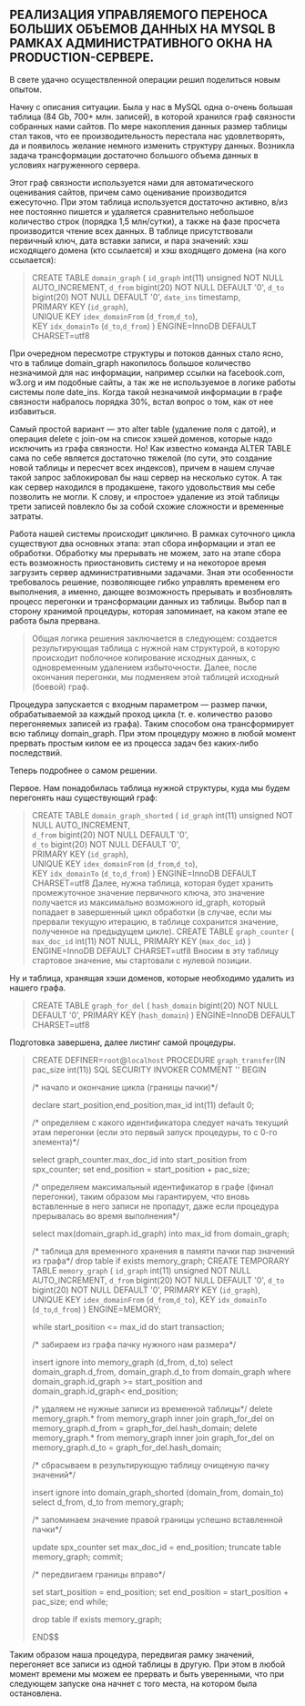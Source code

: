## РЕАЛИЗАЦИЯ УПРАВЛЯЕМОГО ПЕРЕНОСА БОЛЬШИХ ОБЪЕМОВ ДАННЫХ НА MYSQL В РАМКАХ АДМИНИСТРАТИВНОГО ОКНА НА PRODUCTION-СЕРВЕРЕ.

В свете удачно осуществленной операции решил поделиться новым опытом.

Начну с описания ситуации. Была у нас в MySQL одна о-очень большая таблица (84 Gb, 700+ млн. записей), в которой хранился граф связности собранных нами сайтов. По мере накопления данных размер таблицы стал таков, что ее производительность перестала нас удовлетворять, да и появилось желание немного изменить структуру данных. Возникла задача трансформации достаточно большого объема данных в условиях нагруженного  сервера.

Этот граф связности используется нами для автоматического оценивания сайтов, причем само оценивание производится ежесуточно. При этом таблица используется достаточно активно, в/из нее постоянно пишется и удаляется сравнительно небольшое количество строк (порядка 1,5 млн/сутки), а также на фазе просчета производится чтение всех данных. В таблице присутствовали первичный ключ, дата вставки записи, и пара значений: хэш исходящего домена (кто ссылается) и хэш входящего домена (на кого ссылается): 
>CREATE TABLE `domain_graph` (
 >`id_graph` int(11) unsigned NOT NULL AUTO_INCREMENT, 
 >`d_from` bigint(20) NOT NULL DEFAULT '0', 
 >`d_to` bigint(20) NOT NULL DEFAULT '0', 
 >`date_ins` timestamp,  
>PRIMARY KEY (`id_graph`),   
>UNIQUE KEY `idex_domainFrom` (`d_from`,`d_to`),  
>KEY `idx_domainTo` (`d_to`,`d_from`)  ) 
>ENGINE=InnoDB DEFAULT CHARSET=utf8 

При очередном пересмотре структуры и потоков данных стало ясно, что в таблице domain_graph накопилось большое количество незначимой для нас информации, например ссылки на facebook.com, w3.org и им подобные сайты, а так же не используемое в логике работы системы поле date_ins. Когда такой незначимой информации в графе связности набралось порядка 30%, встал вопрос о том, как от нее избавиться.

Самый простой вариант — это alter table (удаление поля с датой), и операция delete c join-ом на список хэшей доменов, которые надо исключить из графа связности. Но! Как известно команда ALTER TABLE сама по себе является достаточно тяжелой (по сути, это создание новой таблицы и пересчет всех индексов), причем в нашем случае такой запрос заблокировал бы наш сервер на несколько суток. А так как сервер находился в продакшене, такого удовольствия мы себе позволить не могли. К слову, и «простое» удаление из этой таблицы трети записей повлекло бы за собой схожие сложности и временные затраты.

Работа нашей системы происходит циклично. В рамках суточного цикла существуют два основных этапа: этап сбора информации и этап ее обработки. Обработку мы прерывать не можем, зато на этапе сбора есть возможность приостановить систему и на некоторое время загрузить сервер административными задачами. Зная эти особенности требовалось решение, позволяющее гибко управлять временем его выполнения, а именно, дающее возможность прерывать и возбновлять процесс перегонки и трансформации данных из таблицы. Выбор пал в сторону хранимой процедуры, которая запоминает, на каком этапе ее работа была прервана.

>Общая логика решения заключается в следующем: создается результирующая таблица с нужной нам структурой, в которую происходит поблочное копирование исходных данных, с одновременным удалением избыточности. Далее, после окончания перегонки, мы подменяем этой таблицей исходный (боевой) граф.

Процедура запускается с входным параметром — размер пачки, обрабатываемой за каждый проход цикла (т. е. количество разово перегоняемых записей из графа). Таким способом она трансформирует всю таблицу domain_graph. При этом процедуру можно в любой момент прервать простым килом ее из процесса задач без каких-либо последствий.

Теперь подробнее о самом решении.

Первое. Нам понадобилась таблица нужной структуры, куда мы будем перегонять наш существующий граф:
>CREATE TABLE `domain_graph_shorted` ( 
 >`id_graph` int(11) unsigned NOT NULL AUTO_INCREMENT,  
 >`d_from` bigint(20) NOT NULL DEFAULT '0',  
 >`d_to` bigint(20) NOT NULL DEFAULT '0',  
>PRIMARY KEY (`id_graph`),   
>UNIQUE KEY `idex_domainFrom` (`d_from`,`d_to`),  
>KEY `idx_domainTo` (`d_to`,`d_from`)  ) 
>ENGINE=InnoDB DEFAULT CHARSET=utf8
Далее, нужна таблица, которая будет хранить промежуточное значение первичного ключа, это значение получается из максимально возможного id_graph, который попадает в завершенный цикл обработки (в случае, если мы прервали текущую итерацию, в таблице сохранится значение, полученное на предыдущем цикле).
>CREATE TABLE `graph_counter` ( 
>`max_doc_id` int(11) NOT NULL, 
>PRIMARY KEY (`max_doc_id`) ) 
>ENGINE=InnoDB DEFAULT CHARSET=utf8 
Вносим в эту таблицу стартовое значение, мы стартовали с нулевой позиции.

Ну и таблица, хранящая хэши доменов, которые необходимо удалить из нашего графа.

>CREATE TABLE `graph_for_del` ( 
 >`hash_domain` bigint(20) NOT NULL DEFAULT '0', 
>PRIMARY KEY (`hash_domain`) ) 
>ENGINE=InnoDB DEFAULT CHARSET=utf8 

Подготовка завершена, далее листинг самой процедуры.
>CREATE DEFINER=`root`@`localhost` PROCEDURE `graph_transfer`(IN pac_size int(11))
>SQL SECURITY INVOKER
>COMMENT ''
>BEGIN
>
>/* начало и окончание цикла (границы пачки)*/
>
>declare start_position,end_position,max_id int(11) default 0;
>
>/* определяем с какого идентификатора следует начать текущий этам перегонки (если это первый запуск процедуры, то с 0-го элемента)*/
>
>select graph_counter.max_doc_id into start_position from spx_counter;
>set end_position = start_position + pac_size;
>
>/* определяем максимальный идентификатор в графе (финал перегонки), таким образом мы гарантируем, что вновь вставленные в него записи не пропадут, даже если процедура прерывалась во время выполнения*/
>
>select max(domain_graph.id_graph) into max_id from domain_graph;
>
>/* таблица для временного хранения в памяти пачки пар значений из графа*/
>drop table if exists memory_graph;
>CREATE TEMPORARY TABLE `memory_graph` ( 
> `id_graph` int(11) unsigned NOT NULL AUTO_INCREMENT, 
> `d_from` bigint(20) NOT NULL DEFAULT '0', 
> `d_to` bigint(20) NOT NULL DEFAULT '0', 
>PRIMARY KEY (`id_graph`),  
>UNIQUE KEY `idex_domainFrom` (`d_from`,`d_to`), 
>KEY `idx_domainTo` (`d_to`,`d_from`)  ) 
>ENGINE=MEMORY;
>
>while start_position <= max_id do
>start transaction;
>
>/* забираем из графа пачку нужного нам размера*/
>
>insert ignore into memory_graph (d_from, d_to)
>select domain_graph.d_from, domain_graph.d_to from domain_graph
>where domain_graph.id_graph >= start_position and domain_graph.id_graph< end_position;
>
>/* удаляем не нужные записи из временной таблицы*/
>delete memory_graph.* from memory_graph inner join graph_for_del on memory_graph.d_from = graph_for_del.hash_domain;
>delete memory_graph.* from memory_graph inner join graph_for_del on memory_graph.d_to = graph_for_del.hash_domain;
>
>/* сбрасываем в результирующую таблицу очищеную пачку значений*/
>
>insert ignore into domain_graph_shorted (domain_from, domain_to) 
> select d_from, d_to from memory_graph;
>
>/* запоминаем значение правой границы успешно вставленной пачки*/
>
>update spx_counter set max_doc_id = end_position;
>truncate table memory_graph;
>commit;
>
>/* передвигаем границы вправо*/
>
>set start_position = end_position;
>set end_position = start_position + pac_size;
>end while;
>
>drop table if exists memory_graph;
>
>END$$

Таким образом наша процедура, передвигая рамку значений, перегоняет все записи из одной таблицы в другую. При этом в любой момент времени мы можем ее прервать и быть уверенными, что при следующем запуске она начнет с того места, на котором была остановлена.

